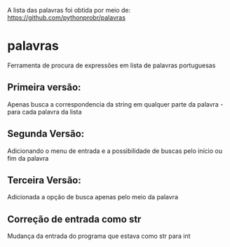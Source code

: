 A lista das palavras foi obtida por meio de: https://github.com/pythonprobr/palavras

# palavras
Ferramenta de procura de expressões em lista de palavras portuguesas

## Primeira versão:
Apenas busca a correspondencia da string em qualquer parte da palavra - para cada palavra da lista

## Segunda Versão:
Adicionando o menu de entrada e a possibilidade de buscas pelo início ou fim da palavra

## Terceira Versão:
Adicionada a opção de busca apenas pelo meio da palavra

## Correção de entrada como str
Mudança da entrada do programa que estava como str para int
